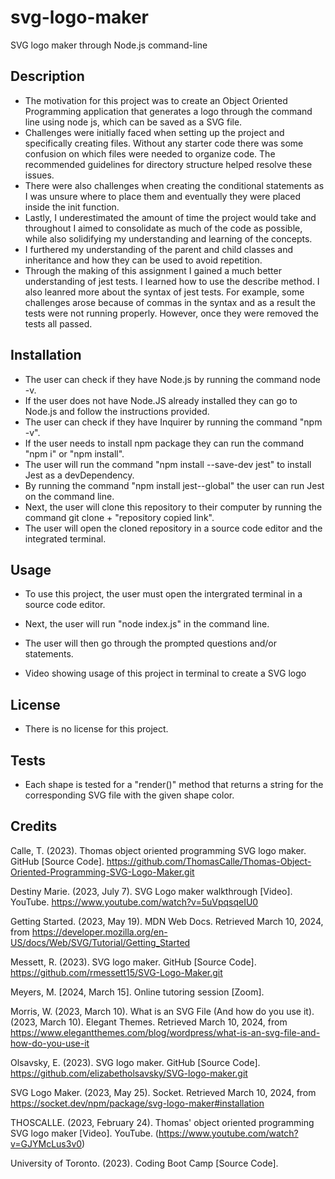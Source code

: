 # svg-logo-maker
SVG logo maker through Node.js command-line 

## Description
- The motivation for this project was to create an Object Oriented Programming application that generates a logo through the command line using node js, which can be saved as a SVG file. 
- Challenges were initially faced when setting up the project and specifically creating files. Without any starter code there was some confusion on which files were needed to organize code. The recommended guidelines for directory structure helped resolve these issues.
- There were also challenges when creating the conditional statements as I was unsure where to place them and eventually they were placed inside the init function. 
- Lastly, I underestimated the amount of time the project would take and throughout I aimed to consolidate as much of the code as possible, while also solidifying my understanding and learning of the concepts.  
- I furthered my understanding of the parent and child classes and inheritance and how they can be used to avoid repetition. 
- Through the making of this assignment I gained a much better understanding of jest tests. I learned how to use the describe method. I also leanred more about the syntax of jest tests. For example, some challenges arose because of commas in the syntax and as a result the tests were not running properly. However, once they were removed the tests all passed. 

## Installation
- The user can check if they have Node.js by running the command node -v.
- If the user does not have Node.JS already installed they can go to Node.js and follow the instructions provided.
- The user can check if they have Inquirer by running the command "npm -v".
- If the user needs to install npm package they can run the command "npm i" or "npm install".
- The user will run the command "npm install --save-dev jest" to install Jest as a devDependency.
- By running the command "npm install jest--global" the user can run Jest on the command line. 
- Next, the user will clone this repository to their computer by running the command git clone + "repository copied link".
- The user will open the cloned repository in a source code editor and the integrated terminal. 

## Usage
- To use this project, the user must open the intergrated terminal in a source code editor.
- Next, the user will run "node index.js" in the command line.
- The user will then go through the prompted questions and/or statements. 

- Video showing usage of this project in terminal to create a SVG logo

## License 
- There is no license for this project. 

## Tests
- Each shape is tested for a "render()" method that returns a string for the corresponding SVG file with the given shape color. 

## Credits

Calle, T. (2023). Thomas object oriented programming SVG logo maker. GitHub [Source Code]. https://github.com/ThomasCalle/Thomas-Object-Oriented-Programming-SVG-Logo-Maker.git

Destiny Marie. (2023, July 7). SVG Logo maker walkthrough [Video]. YouTube. https://www.youtube.com/watch?v=5uVpqsqeIU0 

Getting Started. (2023, May 19). MDN Web Docs. Retrieved March 10, 2024, from https://developer.mozilla.org/en-US/docs/Web/SVG/Tutorial/Getting_Started

Messett, R. (2023). SVG logo maker. GitHub [Source Code]. https://github.com/rmessett15/SVG-Logo-Maker.git 

Meyers, M. [2024, March 15]. Online tutoring session [Zoom]. 

Morris, W. (2023, March 10). What is an SVG File (And how do you use it). (2023, March 10). Elegant Themes. Retrieved March 10, 2024, from https://www.elegantthemes.com/blog/wordpress/what-is-an-svg-file-and-how-do-you-use-it

Olsavsky, E. (2023). SVG logo maker. GitHub [Source Code]. https://github.com/elizabetholsavsky/SVG-logo-maker.git

SVG Logo Maker. (2023, May 25). Socket. Retrieved March 10, 2024, from https://socket.dev/npm/package/svg-logo-maker#installation

THOSCALLE. (2023, February 24). Thomas' object oriented programming SVG logo maker [Video]. YouTube. (https://www.youtube.com/watch?v=GJYMcLus3v0)

University of Toronto. (2023). Coding Boot Camp [Source Code]. 




